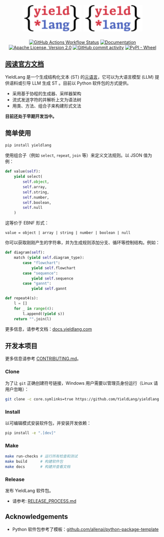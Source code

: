 <h1 align="center">
<img src="https://raw.githubusercontent.com/YieldLang/yieldlang/main/docs/source/_static/logo.min.svg#gh-dark-mode-only" alt="YieldLang LOGO" width="38.2%"/>

<img src="https://raw.githubusercontent.com/YieldLang/yieldlang/main/docs/source/_static/logo.min.svg#gh-light-mode-only" alt="YieldLang LOGO" width="38.2%"/>
</h1>

<p align="center">
  <a href="https://github.com/YieldLang/yieldlang/actions"><img alt="GitHub Actions Workflow Status" src="https://github.com/yieldlang/yieldlang/actions/workflows/main.yml/badge.svg"/></a>
  <a href="https://docs.yieldlang.com/"><img alt="Documentation" src="https://readthedocs.org/projects/yieldlang/badge/?version=latest"/></a>
  <a href="https://github.com/YieldLang/yieldlang/blob/main/LICENSE"><img alt="Apache License, Version 2.0" src="https://img.shields.io/badge/License-Apache_2.0-blue.svg"/></a>
  <a href="https://github.com/YieldLang/yieldlang/commits/main/"><img alt="GitHub commit activity" src="https://img.shields.io/github/commit-activity/m/yieldlang/yieldlang"/></a>
  <a href="https://pypi.org/project/yieldlang/"><img alt="PyPI - Wheel" src="https://img.shields.io/pypi/wheel/yieldlang"/></a>
</p>

## [阅读官方文档](https://docs.yieldlang.com/)

YieldLang 是一个生成结构化文本 (ST) 的[元语言](https://en.wikipedia.org/wiki/Metalanguage)，它可以为大语言模型 (LLM) 提供语料或引导 LLM 生成 ST 。目前以 Python 软件包的方式提供。

- 采用基于协程的生成器、采样器架构
- 流式发送字符的并解析上文为语法树
- 用类、方法、组合子来构建形式文法


**目前还处于早期开发当中。**

## 简单使用

```bash
pip install yieldlang
```

使用组合子（例如 `select`, `repeat`, `join` 等）来定义文法规则。以 JSON 值为例：

```py
def value(self):
    yield select(
        self.object,
        self.array,
        self.string,
        self.number,
        self.boolean,
        self.null
    )
```

这等价于 EBNF 形式：

```ebnf
value = object | array | string | number | boolean | null
```

你可以获取刚刚产生的字符串，并为生成规则添加分支、循环等控制结构。例如：

```py
def diagram(self):
    match (yield self.diagram_type):
        case "flowchart":
            yield self.flowchart
        case "sequence":
            yield self.sequence
        case "gannt":
            yield self.gannt
```

```py
def repeat4(s):
    l = []
    for _ in range(4):
        l.append((yield s))
    return "".join(l)
```

更多信息，请参考文档：[docs.yieldlang.com](https://docs.yieldlang.com/)

## 开发本项目

更多信息请参考 [CONTRIBUTING.md](./CONTRIBUTING.md)。

### Clone

为了让 `git` 正确创建符号链接，Windows 用户需要以管理员身份运行（Linux 请用户忽略）：

```bash
git clone -c core.symlinks=true https://github.com/YieldLang/yieldlang.git
```

### Install
 
以可编辑模式安装软件包，并安装开发依赖：

```bash
pip install -e ".[dev]"
```

### Make

```bash
make run-checks # 运行所有检查和测试
make build      # 构建软件包
make docs       # 构建并查看文档
```

### Release

发布 YieldLang 软件包。

- 请参考: [RELEASE_PROCESS.md](./RELEASE_PROCESS.md)

## Acknowledgements

- Python 软件包参考了模板：[github.com/allenai/python-package-template](https://github.com/allenai/python-package-template)
